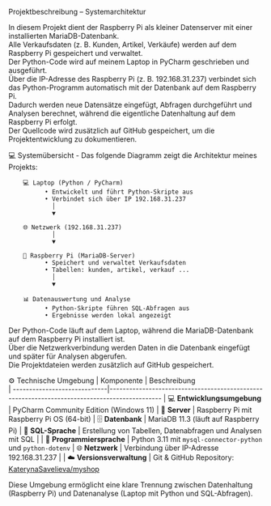 Projektbeschreibung – Systemarchitektur

In diesem Projekt dient der Raspberry Pi als kleiner Datenserver mit einer installierten MariaDB-Datenbank.  
Alle Verkaufsdaten (z. B. Kunden, Artikel, Verkäufe) werden auf dem Raspberry Pi gespeichert und verwaltet.  
Der Python-Code wird auf meinem Laptop in PyCharm geschrieben und ausgeführt.  
Über die IP-Adresse des Raspberry Pi (z. B. 192.168.31.237) verbindet sich das Python-Programm automatisch mit der Datenbank auf dem Raspberry Pi.  
Dadurch werden neue Datensätze eingefügt, Abfragen durchgeführt und Analysen berechnet, während die eigentliche Datenhaltung auf dem Raspberry Pi erfolgt.  
Der Quellcode wird zusätzlich auf GitHub gespeichert, um die Projektentwicklung zu dokumentieren.


💻 Systemübersicht - Das folgende Diagramm zeigt die Architektur meines Projekts:


        💻 Laptop (Python / PyCharm)
              • Entwickelt und führt Python-Skripte aus
              • Verbindet sich über IP 192.168.31.237
                │
                ▼
        
        🌐 Netzwerk (192.168.31.237)
                │
                ▼
        
        🍓 Raspberry Pi (MariaDB-Server)
              • Speichert und verwaltet Verkaufsdaten 
              • Tabellen: kunden, artikel, verkauf ... 
                │
                ▼
        
        📊 Datenauswertung und Analyse
              • Python-Skripte führen SQL-Abfragen aus
              • Ergebnisse werden lokal angezeigt


Der Python-Code läuft auf dem Laptop, während die MariaDB-Datenbank auf dem Raspberry Pi installiert ist.  
Über die Netzwerkverbindung werden Daten in die Datenbank eingefügt und später für Analysen abgerufen.  
Die Projektdateien werden zusätzlich auf GitHub gespeichert.


⚙️ Technische Umgebung
| Komponente                   | Beschreibung                                                      	                                          
| -----------------------------|----------------------------------------------------------------------------------------------
| 💻 **Entwicklungsumgebung** | PyCharm Community Edition (Windows 11) 
| 🍓 **Server**               | Raspberry Pi  mit Raspberry Pi OS (64-bit) 
| 🗄️ **Datenbank**            | MariaDB 11.3 (läuft auf Raspberry Pi) 
| 💬 **SQL-Sprache**          | Erstellung von Tabellen, Datenabfragen und Analysen mit SQL |
| 🐍 **Programmiersprache**   | Python 3.11 mit `mysql-connector-python` und `python-dotenv` 
| 🌐 **Netzwerk**             | Verbindung über IP-Adresse 192.168.31.237 |
| ☁️ **Versionsverwaltung**   | Git & GitHub Repository: [KaterynaSavelieva/myshop](https://github.com/KaterynaSavelieva/myshop)  

Diese Umgebung ermöglicht eine klare Trennung zwischen Datenhaltung (Raspberry Pi) und Datenanalyse (Laptop mit Python und SQL-Abfragen).

